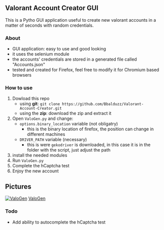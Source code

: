 ## Valorant Account Creator GUI
This is a Pytho GUI application useful to create new valorant accounts in a matter of seconds with random credentials.

### About
- GUI application: easy to use and good looking
- it uses the selenium module
- the accounts' credentials are stored in a generated file called "Accounts.json"
- tested and created for Firefox, feel free to modify it for Chromium based browsers

### How to use
1) Dowload this repo
    - using **git**: `git clone https://github.com/Bbalduzz/Valorant-Account-Creator.git`
    - using the **zip**: download the zip and extract it
2) Open `ValoGen.py` and change:
    - `options.binary_location` variable (not obligatry)
        - this is the binary location of firefox, the position can change in different machines
    - `DRIVER_PATH` variable (necessary)
        - this is were `gekodriver` is downloaded, in this case it is in the folder with the script, just adjust the path
3) install the needed modules
4) Run `ValoGen.py`
5) Complete the hCaptcha test
6) Enjoy the new account

## Pictures
<a href="https://imgur.com/SwztIJR"><img src="https://i.imgur.com/SwztIJR.png" title="ValoGen" /></a>
[ValoGen](https://i.imgur.com/6RLEq1g.gifv)

### Todo
- Add ability to autocomplete the hCaptcha test
